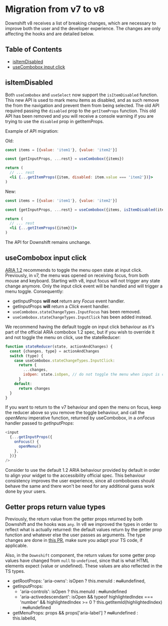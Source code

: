 # Migration from v7 to v8

Downshift v8 receives a list of breaking changes, which are necessary to improve
both the user and the developer experience. The changes are only affecting the
hooks and are detailed below.

## Table of Contents

<!-- START doctoc generated TOC please keep comment here to allow auto update -->
<!-- DON'T EDIT THIS SECTION, INSTEAD RE-RUN doctoc TO UPDATE -->

- [isItemDisabled](#isitemdisabled)
- [useCombobox input click](#usecombobox-input-click)

<!-- END doctoc generated TOC please keep comment here to allow auto update -->

## isItemDisabled

Both `useCombobox` and `useSelect` now support the `isItemDisabled` function.
This new API is used to mark menu items as disabled, and as such remove the from
the navigation and prevent them from being selected. The old API required
passing the `disabled` prop to the `getItemProps` function. This old API has
been removed and you will receive a console warning if you are trying to use the
`disabled` prop in getItemProps.

Example of API migration:

Old:

```jsx
const items = [{value: 'item1'}, {value: 'item2'}]

const {getInputProps, ...rest} = useCombobox({items})

return (
  // ... rest
  <li {...getItemProps({item, disabled: item.value === 'item2'})}>
)
```

New:

```jsx
const items = [{value: 'item1'}, {value: 'item2'}]

const {getInputProps, ...rest} = useCombobox({items, isItemDisabled(item, _index) { return item.value === 'item2' }})

return (
  // ... rest
  <li {...getItemProps({item})}>
)
```

The API for Downshift remains unchange.

## useCombobox input click

[ARIA 1.2](combobox-aria-example) recommends to toggle the menu open state at
input click. Previously, in v7, the menu was opened on receiving focus, from
both mouse and keyboard. Starting with v8, input focus will not trigger any
state change anymore. Only the input click event will be handled and will
trigger a menu toggle. Consequently:

- getInputProps **will not** return any _Focus_ event handler.
- getInputProps **will** return a _Click_ event handler.
- `useCombobox.stateChangeTypes.InputFocus` has been removed.
- `useCombobox.stateChangeTypes.InputClick` has been added instead.

We recommend having the default toggle on input click behaviour as it's part of
the official ARIA combobox 1.2 spec, but if you wish to override it and not
toggle the menu on click, use the stateReducer:

```js
function stateReducer(state, actionAndChanges) {
  const {changes, type} = actionAndChanges
  switch (type) {
    case useCombobox.stateChangeTypes.InputClick:
      return {
        ...changes,
        isOpen: state.isOpen, // do not toggle the menu when input is clicked.
      }
    default:
      return changes
  }
}
```

If you want to return to the v7 behaviour and open the menu on focus, keep the
reducer above so you remove the toggle behaviour, and call the _openMenu_
imperative function, returned by useCombobox, in a _onFocus_ handler passed to
_getInputProps_:

```js
<input
  {...getInputProps({
    onFocus() {
      openMenu()
    },
  })}
/>
```

Consider to use the default 1.2 ARIA behaviour provided by default in order to
align your widget to the accessibility official spec. This behaviour consistency
improves the user experience, since all comboboxes should behave the same and
there won't be need for any additional guess work done by your users.

## Getter props return value types

Previously, the return value from the getter props returned by both Downshift
and the hooks was `any`. In v8 we improved the types in order to reflect what is
actually returned: the default values return by the getter prop function and
whatever else the user passes as arguments. The type changes are done in
[this PR](https://github.com/downshift-js/downshift/pull/1482), make sure you
adapt your TS code, if applicable.

Also, in the `Downshift` component, the return values for some getter prop
values have changed from `null` to `undefined`, since that is what HTML elements
expect (value or undefined). These values are also reflected in the TS types.

- getRootProps: 'aria-owns': isOpen ? this.menuId : ~~null~~undefined,
- getInputProps:
  - 'aria-controls': isOpen ? this.menuId : ~~null~~undefined
  - 'aria-activedescendant': isOpen && typeof highlightedIndex === 'number' &&
    highlightedIndex >= 0 ? this.getItemId(highlightedIndex) : ~~null~~undefined
- getMenuProps: props && props['aria-label'] ? ~~null~~undefined : this.labelId,

[combobox-aria-example]:
  https://www.w3.org/WAI/ARIA/apg/example-index/combobox/combobox-autocomplete-list.html
